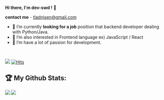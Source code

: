 <!-- @format -->

<b>Hi there, I'm dev-swd !</b> 👋

<b>contact me</b> - tladnjsen@gmail.com

- 👯 I’m currently <b>looking for a job</b> position that backend developer dealing with Python/Java.
- 🔭 I’m also interested in Frontend language ex) JavaScript / React
- 🌱 I’m have a lot of passion for development.

<br>

![](https://komarev.com/ghpvc/?username=pm1100tm&color=red) [![Hits](https://hits.seeyoufarm.com/api/count/incr/badge.svg?url=https%3A%2F%2Fgithub.com%2Fpm1100tm%2Fhit-counter&count_bg=%23AFC83D&title_bg=%23555555&icon=&icon_color=%23E7E7E7&title=hits&edge_flat=false)](https://hits.seeyoufarm.com)

<!-- ## 🧰 Languages and Tools:
<p align="center">
<img src="/img/python.jpg" alt="Python" height="40" style="vertical-align:top; margin:4px">

<img src="/img/django.png" alt="Python" height="40" style="vertical-align:top; margin:4px">

<img src="/img/flask.png" alt="Python" height="40" style="vertical-align:top; margin:4px">

<img src="/img/brew.png" alt="Python" height="40" style="vertical-align:top; margin:4px">

<img src="/img/java.png" alt="Python" height="40" style="vertical-align:top; margin:4px">

<img src="/img/mysql.png" alt="Python" height="40" style="vertical-align:top; margin:4px">

<img src="/img/html.png" alt="Python" height="40" style="vertical-align:top; margin:4px">

<img src="/img/css.png" alt="Python" height="40" style="vertical-align:top; margin:4px">

<img src="/img/js.png" alt="Python" height="40" style="vertical-align:top; margin:4px">

</p> -->

## :trophy: My Github Stats:

<!--
![GitHub stats](https://readme-stats-cfgj2cxdy.vercel.app/api?username=CharalambosIoannou&count_private=true&show_icons=true&theme=tokyonight)
![Top Langs](https://readme-stats-cfgj2cxdy.vercel.app/api/top-langs/?username=CharalambosIoannou&hide=php&theme=tokyonight)
-->

<div>
<a href="https://readme-stats-cfgj2cxdy.vercel.app/api?username=pm1100tm&count_private=true&show_icons=true&theme=tokyonight">
  <img  align="left" src="https://readme-stats-cfgj2cxdy.vercel.app/api?username=pm1100tm&count_private=true&show_icons=true&theme=dracula" />
</a>
<a href="https://readme-stats-cfgj2cxdy.vercel.app/api/top-langs/?username=pm1100tm&theme=dracula">
  <img align="left" src="https://readme-stats-cfgj2cxdy.vercel.app/api/top-langs/?username=pm1100tm&theme=dracula" />
</a>
